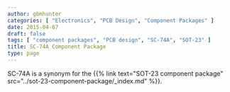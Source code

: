 ```yaml
---
author: gbmhunter
categories: [ "Electronics", "PCB Design", "Component Packages" ]
date: 2015-04-07
draft: false
tags: [ "component packages", "PCB design", "SC-74A", "SOT-23" ]
title: SC-74A Component Package
type: page
---
```


SC-74A is a synonym for the {{% link text="SOT-23 component package" src="../sot-23-component-package/_index.md" %}}.
